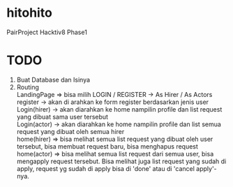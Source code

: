 # hitohito
PairProject Hacktiv8 Phase1


# TODO
1. Buat Database dan Isinya
2. Routing
    <br>
    LandingPage => bisa milih LOGIN / REGISTER -> As Hirer / As Actors <br>
    register -> akan di arahkan ke form register berdasarkan jenis user <br>
    Login(hirer) -> akan diarahkan ke home nampilin profile dan list request yang dibuat sama user tersebut <br>
    Login(actor) -> akan diarahkan ke home nampilin profile dan list semua request yang dibuat oleh semua hirer <br>
    home(hirer) => bisa melihat semua list request yang dibuat oleh user tersebut, bisa membuat request baru, bisa menghapus request <br>
    home(actor) => bisa melihat semua list request dari semua user, bisa mengapply request tersebut. Bisa melihat juga list request yang sudah di apply, request yg sudah di apply bisa di 'done' atau di 'cancel apply'-nya. <br>
